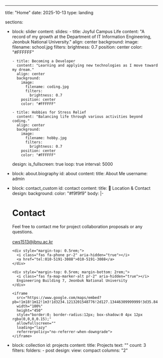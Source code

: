 ---
title: "Home"
date: 2025-10-13
type: landing

sections:
- block: slider
  content:
    slides:
      - title: Joyful Campus Life
        content: "A record of my growth at the Department of IT Information Engineering, Jeonbuk National University."
        align: center
        background:
          image:
            filename: school.jpg
            filters:
              brightness: 0.7
          position: center
          color: "#FFFFFF"

      - title: Becoming a Developer
        content: "Learning and applying new technologies as I move toward my dream."
        align: center
        background:
          image:
            filename: coding.jpg
            filters:
              brightness: 0.7
          position: center
          color: "#FFFFFF"

      - title: Hobbies for Stress Relief
        content: "Balancing life through various activities beyond coding."
        align: center
        background:
          image:
            filename: hobby.jpg
            filters:
              brightness: 0.7
          position: center
          color: "#FFFFFF"

  design:
    is_fullscreen: true
    loop: true
    interval: 5000

- block: about.biography
  id: about
  content:
    title: About Me
    username: admin

- block: contact_custom
  id: contact
  content:
    title: 📍 Location & Contact
  design:
    background:
      color: "#f9f9f9"
  body: |-
    <div class="container-fluid section-heading-wrapper text-center">
      <h1 class="section-heading">Contact</h1>
      <p class="section-subtitle">
        Feel free to contact me for project collaboration proposals or any questions.
      </p>
    </div>

    <div class="container">
      <div style="margin-top: 1rem;">
        <i class="fas fa-envelope pr-2" aria-hidden="true"></i>
        <a href="mailto:cws1513@jbnu.ac.kr">cws1513@jbnu.ac.kr</a>
      </div>

      <div style="margin-top: 0.5rem;">
        <i class="fas fa-phone pr-2" aria-hidden="true"></i>
        <a href="tel:010-5191-3088">010-5191-3088</a>
      </div>

      <div style="margin-top: 0.5rem; margin-bottom: 2rem;">
        <i class="fas fa-map-marker-alt pr-2" aria-hidden="true"></i>
        Engineering Building 7, Jeonbuk National University
      </div>

      <iframe 
        src="https://www.google.com/maps/embed?pb=!1m18!1m12!1m3!1d3234.1213201548776!2d127.13446309999999!3d35.8460286!2m3!1f0!2f0!3f0!3m2!1i1024!2i768!4f13.1!3m3!1m2!1s0x35702330dc920b9d%3A0x1d0d425396006646!2z7KCE67aB64yA7ZWZ6rWQIOqzteqzvOuMgO2VmSA37Zi46rSA!5e0!3m2!1sko!2skr!4v1760467755885!5m2!1sko!2skr"
        width="100%"
        height="450"
        style="border:0; border-radius:12px; box-shadow:0 4px 12px rgba(0,0,0,0.15);"
        allowfullscreen=""
        loading="lazy"
        referrerpolicy="no-referrer-when-downgrade">
      </iframe>
    </div>

- block: collection
  id: projects
  content:
    title: Projects
    text: ""
    count: 3
    filters:
      folders:
        - post
  design:
    view: compact
    columns: "2"
